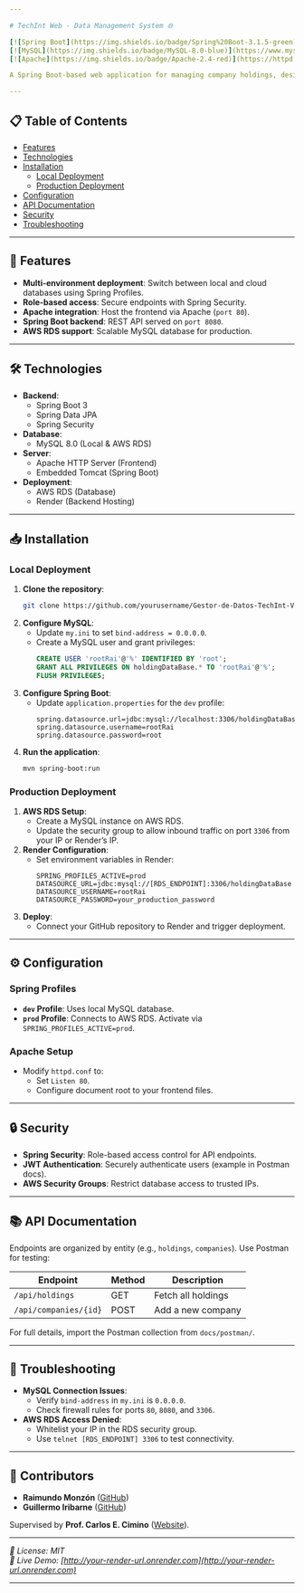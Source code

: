 ```yaml
---

# TechInt Web - Data Management System 🌐

[![Spring Boot](https://img.shields.io/badge/Spring%20Boot-3.1.5-green)](https://spring.io/projects/spring-boot)
[![MySQL](https://img.shields.io/badge/MySQL-8.0-blue)](https://www.mysql.com/)
[![Apache](https://img.shields.io/badge/Apache-2.4-red)](https://httpd.apache.org/)

A Spring Boot-based web application for managing company holdings, designed as part of **Programación 3** at INSPT-UTN. The system supports local and cloud deployment, with role-based access and secure API endpoints.

---
```


## 📋 Table of Contents
- [Features](#-features)
- [Technologies](#-technologies)
- [Installation](#-installation)
  - [Local Deployment](#local-deployment)
  - [Production Deployment](#production-deployment)
- [Configuration](#-configuration)
- [API Documentation](#-api-documentation)
- [Security](#-security)
- [Troubleshooting](#-troubleshooting)

---

## 🚀 Features
- **Multi-environment deployment**: Switch between local and cloud databases using Spring Profiles.
- **Role-based access**: Secure endpoints with Spring Security.
- **Apache integration**: Host the frontend via Apache (`port 80`).
- **Spring Boot backend**: REST API served on `port 8080`.
- **AWS RDS support**: Scalable MySQL database for production.

---

## 🛠 Technologies
- **Backend**: 
  - Spring Boot 3
  - Spring Data JPA
  - Spring Security
- **Database**: 
  - MySQL 8.0 (Local & AWS RDS)
- **Server**: 
  - Apache HTTP Server (Frontend)
  - Embedded Tomcat (Spring Boot)
- **Deployment**: 
  - AWS RDS (Database)
  - Render (Backend Hosting)

---

## 📥 Installation

### Local Deployment
1. **Clone the repository**:
   ```bash
   git clone https://github.com/yourusername/Gestor-de-Datos-TechInt-Version-Web.git
   ```
2. **Configure MySQL**:
   - Update `my.ini` to set `bind-address = 0.0.0.0`.
   - Create a MySQL user and grant privileges:
     ```sql
     CREATE USER 'rootRai'@'%' IDENTIFIED BY 'root';
     GRANT ALL PRIVILEGES ON holdingDataBase.* TO 'rootRai'@'%';
     FLUSH PRIVILEGES;
     ```
3. **Configure Spring Boot**:
   - Update `application.properties` for the `dev` profile:
     ```properties
     spring.datasource.url=jdbc:mysql://localhost:3306/holdingDataBase
     spring.datasource.username=rootRai
     spring.datasource.password=root
     ```
4. **Run the application**:
   ```bash
   mvn spring-boot:run
   ```

### Production Deployment
1. **AWS RDS Setup**:
   - Create a MySQL instance on AWS RDS.
   - Update the security group to allow inbound traffic on port `3306` from your IP or Render’s IP.
2. **Render Configuration**:
   - Set environment variables in Render:
     ```
     SPRING_PROFILES_ACTIVE=prod
     DATASOURCE_URL=jdbc:mysql://[RDS_ENDPOINT]:3306/holdingDataBase
     DATASOURCE_USERNAME=rootRai
     DATASOURCE_PASSWORD=your_production_password
     ```
3. **Deploy**:
   - Connect your GitHub repository to Render and trigger deployment.

---

## ⚙️ Configuration
### Spring Profiles
- **`dev` Profile**: Uses local MySQL database.
- **`prod` Profile**: Connects to AWS RDS. Activate via `SPRING_PROFILES_ACTIVE=prod`.

### Apache Setup
- Modify `httpd.conf` to:
  - Set `Listen 80`.
  - Configure document root to your frontend files.

---

## 🔒 Security
- **Spring Security**: Role-based access control for API endpoints.
- **JWT Authentication**: Securely authenticate users (example in Postman docs).
- **AWS Security Groups**: Restrict database access to trusted IPs.

---

## 📚 API Documentation
Endpoints are organized by entity (e.g., `holdings`, `companies`). Use Postman for testing:

| Endpoint               | Method | Description                |
|------------------------|--------|----------------------------|
| `/api/holdings`        | GET    | Fetch all holdings         |
| `/api/companies/{id}`  | POST   | Add a new company          |

For full details, import the Postman collection from `docs/postman/`.

---

## 🚨 Troubleshooting
- **MySQL Connection Issues**:
  - Verify `bind-address` in `my.ini` is `0.0.0.0`.
  - Check firewall rules for ports `80`, `8080`, and `3306`.
- **AWS RDS Access Denied**:
  - Whitelist your IP in the RDS security group.
  - Use `telnet [RDS_ENDPOINT] 3306` to test connectivity.

---

## 👥 Contributors
- **Raimundo Monzón** ([GitHub](https://github.com/RaimundoMonzon))
- **Guillermo Iribarne** ([GitHub](https://github.com/WillIribarne))

Supervised by **Prof. Carlos E. Cimino** ([Website](https://charlycimino.com/)).

---

_📄 License: MIT_  
_🔗 Live Demo: [http://your-render-url.onrender.com](http://your-render-url.onrender.com)_

---
